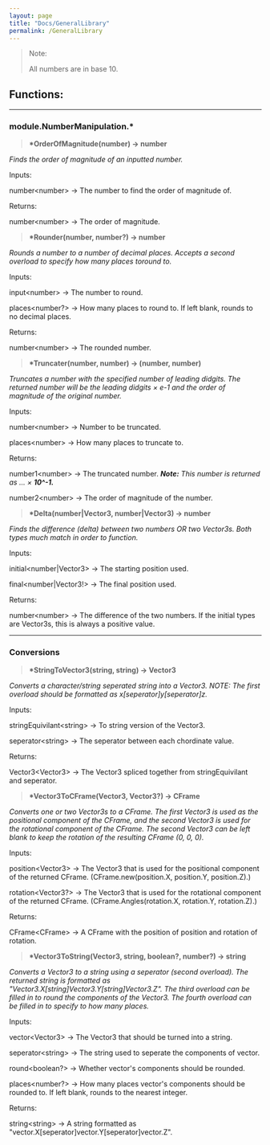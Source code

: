 ```yaml
---
layout: page
title: "Docs/GeneralLibrary"
permalink: /GeneralLibrary
---
```


> Note:
> 
> All numbers are in base 10.

## Functions:

<hr>

### module.NumberManipulation.*

> **\*OrderOfMagnitude(number) → number**

*Finds the order of magnitude of an inputted number.*

Inputs:

number\<number\> → The number to find the order of magnitude of.

Returns:

number\<number\> → The order of magnitude.

> **\*Rounder(number, number?) → number**

*Rounds a number to a number of decimal places. Accepts a second overload to specify how many places toround to.*

Inputs:

input\<number\> → The number to round.

places\<number?\> → How many places to round to. If left blank, rounds to no decimal places.

Returns:

number\<number\> → The rounded number.

> **\*Truncater(number, number) → (number, number)**

*Truncates a number with the specified number of leading didgits. The returned number will be the leading didgits × e-1 and the order of magnitude of the original number.*

Inputs:

number\<number\> → Number to be truncated.

places\<number\> → How many places to truncate to.

Returns:

number1\<number\> → The truncated number. ***Note:** This number is returned as ... × **10^-1.***

number2\<number> → The order of magnitude of the number.

> **\*Delta(number|Vector3, number|Vector3) → number**

*Finds the difference (delta) between two numbers OR two Vector3s. Both types much match in order to function.*

Inputs:

initial\<number|Vector3> → The starting position used.

final\<number|Vector3!> → The final position used.

Returns:

number\<number\> → The difference of the two numbers. If the initial types are Vector3s, this is always a positive value.

<hr>

### Conversions

> **\*StringToVector3(string, string) → Vector3**

*Converts a character/string seperated string into a Vector3. NOTE: The first overload should be formatted as x\[seperator\]y\[seperator\]z.*

Inputs:

stringEquivilant\<string\> → To string version of the Vector3.

seperator\<string\> → The seperator between each chordinate value.

Returns:

Vector3\<Vector3\> → The Vector3 spliced together from stringEquivilant and seperator.

> **\*Vector3ToCFrame(Vector3, Vector3?) → CFrame**

*Converts one or two Vector3s to a CFrame. The first Vector3 is used as the positional component of the CFrame, and the second Vector3 is used for the rotational component of the  CFrame. The second Vector3 can be left blank to keep the rotation of the resulting CFrame (0, 0, 0).*

Inputs:

position\<Vector3\> → The Vector3 that is used for the positional component of the returned CFrame. (CFrame.new(position.X, position.Y, position.Z).)

rotation\<Vector3?\> → The Vector3 that is used for the rotational component of the returned CFrame. (CFrame.Angles(rotation.X, rotation.Y, rotation.Z).)

Returns:

CFrame\<CFrame\> → A CFrame with the position of position and rotation of rotation.

> **\*Vector3ToString(Vector3, string, boolean?, number?) → string**

*Converts a Vector3 to a string using a seperator (second overload). The returned string is formatted as "Vector3.X\[string\]Vector3.Y\[string\]Vector3.Z". The third overload can be filled in to round the components of the Vector3. The fourth overload can be filled in to specify to how many places.*

Inputs:

vector\<Vector3\> → The Vector3 that should be turned into a string.

seperator\<string\> → The string used to seperate the components of vector.

round\<boolean?\> → Whether vector's components should be rounded.

places\<number?\> → How many places vector's components should be rounded to. If left blank, rounds to the nearest integer.

Returns:

string\<string\> → A string formatted as "vector.X\[seperator\]vector.Y\[seperator\]vector.Z".